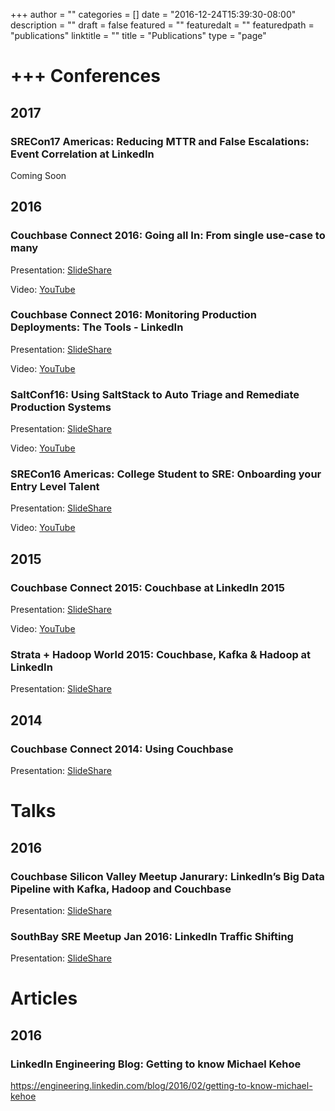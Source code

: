 +++
author = ""
categories = []
date = "2016-12-24T15:39:30-08:00"
description = ""
draft = false
featured = ""
featuredalt = ""
featuredpath = "publications"
linktitle = ""
title = "Publications"
type = "page"

+++
Conferences
===========
2017
----

### SRECon17 Americas: Reducing MTTR and False Escalations: Event Correlation at LinkedIn
Coming Soon


2016
----
### Couchbase Connect 2016: Going all In: From single use-case to many
Presentation: [SlideShare](http://www.slideshare.net/MichaelKehoe3/couchbase-connect-2016-68421388)

Video: [YouTube](https://www.youtube.com/watch?v=1shb4UZON_I&t=3s)

### Couchbase Connect 2016: Monitoring Production Deployments: The Tools - LinkedIn
Presentation: [SlideShare](http://www.slideshare.net/MichaelKehoe3/couchbase-connect-2016-monitoring-production-deployments-the-tools-linkedin)

Video: [YouTube](https://www.youtube.com/watch?v=Dv6SWGfRWn0&t=30s)

### SaltConf16: Using SaltStack to Auto Triage and Remediate Production Systems
Presentation: [SlideShare](http://www.slideshare.net/MichaelKehoe3/michael-kehoe-61165500)

Video: [YouTube](https://www.youtube.com/watch?v=4LapQ9Zhr_E)

### SRECon16 Americas: College Student to SRE: Onboarding your Entry Level Talent
Presentation: [SlideShare](http://www.slideshare.net/MichaelKehoe3/srecon-usa-2016-growing-your-entry-level-talent)

Video: [YouTube](https://www.youtube.com/watch?v=TYX5ihgIL7s)

2015
----

### Couchbase Connect 2015: Couchbase at LinkedIn 2015
Presentation: [SlideShare](https://www.slideshare.net/slideshow/embed_code/key/9quM4qNUXJ0KO5)

Video: [YouTube](https://www.youtube.com/watch?v=TmjY1HJemi4)

### Strata + Hadoop World 2015: Couchbase, Kafka & Hadoop at LinkedIn
Presentation: [SlideShare](http://www.slideshare.net/MichaelKehoe3/couchbasetohadoopmattmichaeljustin-v4-44977611)

2014
----
### Couchbase Connect 2014: Using Couchbase
Presentation: [SlideShare](http://www.slideshare.net/Couchbase/couchbase-at-linkedin-couchbase-connect-2014)

Talks
=====
2016
----
### Couchbase Silicon Valley Meetup Janurary: LinkedIn’s Big Data Pipeline with Kafka, Hadoop and Couchbase
Presentation: [SlideShare](http://www.slideshare.net/MichaelKehoe3/couchbase-meetup-jan-2016)

### SouthBay SRE Meetup Jan 2016: LinkedIn Traffic Shifting
Presentation: [SlideShare](http://www.slideshare.net/MichaelKehoe3/southbay-sre-meetup-jan-2016)

Articles
========
2016
----
### LinkedIn Engineering Blog: Getting to know Michael Kehoe
<https://engineering.linkedin.com/blog/2016/02/getting-to-know-michael-kehoe>